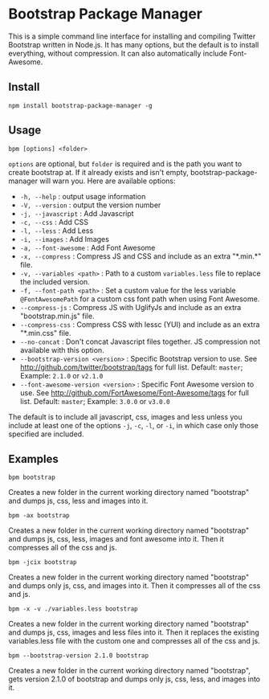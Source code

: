 # Bootstrap Package Manager

This is a simple command line interface for installing and compiling Twitter Bootstrap written in Node.js. It has many options, but the default is to install everything, without compression. It can also automatically include Font-Awesome.

## Install

	npm install bootstrap-package-manager -g

## Usage

	bpm [options] <folder>

`options` are optional, but `folder` is required and is the path you want to create bootstrap at. If it already exists and isn't empty, bootstrap-package-manager will warn you. Here are available options:

* `-h, --help` : output usage information
* `-V, --version` : output the version number
* `-j, --javascript` : Add Javascript
* `-c, --css` : Add CSS
* `-l, --less` : Add Less
* `-i, --images` : Add Images
* `-a, --font-awesome` : Add Font Awesome
* `-x, --compress` : Compress JS and CSS and include as an extra "\*.min.\*" file.
* `-v, --variables <path>` : Path to a custom `variables.less` file to replace the included version.
* `-f, --font-path <path>` : Set a custom value for the less variable `@FontAwesomePath` for a custom css font path when using Font Awesome.
* `--compress-js` : Compress JS with UglifyJs and include as  an extra "bootstrap.min.js" file.
* `--compress-css` : Compress CSS with lessc (YUI) and include as an extra "\*.min.css" file.
* `--no-concat` : Don't concat Javascript files together. JS compression not available with this option.
* `--bootstrap-version <version>` : Specific Bootstrap version to use. See <http://github.com/twitter/bootstrap/tags> for full list. Default: `master`; Example: `2.1.0` or `v2.1.0`
* `--font-awesome-version <version>` : Specific Font Awesome version to use. See <http://github.com/FortAwesome/Font-Awesome/tags> for full list. Default: `master`; Example: `3.0.0` or `v3.0.0`

The default is to include all javascript, css, images and less unless you include at least one of the options `-j`, `-c`, `-l`, or `-i`, in which case only those specified are included.

## Examples

	bpm bootstrap

Creates a new folder in the current working directory named "bootstrap" and dumps js, css, less and images into it.

	bpm -ax bootstrap

Creates a new folder in the current working directory named "bootstrap" and dumps js, css, less, images and font awesome into it. Then it compresses all of the css and js.

	bpm -jcix bootstrap

Creates a new folder in the current working directory named "bootstrap" and dumps only js, css, and images into it. Then it compresses all of the css and js.

	bpm -x -v ./variables.less bootstrap

Creates a new folder in the current working directory named "bootstrap" and dumps js, css, images and less files into it. Then it replaces the existing variables.less file with the custom one and compresses all of the css and js.

	bpm --bootstrap-version 2.1.0 bootstrap

Creates a new folder in the current working directory named "bootstrap", gets version 2.1.0 of bootstrap and dumps only js, css, less, and images into it.